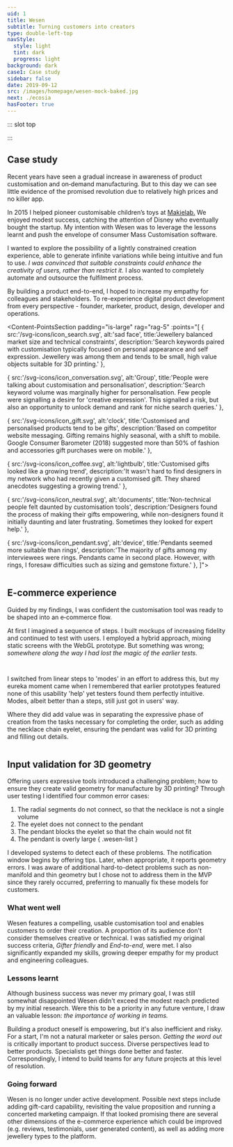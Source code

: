 ```yaml
---
uid: 1
title: Wesen
subtitle: Turning customers into creators
type: double-left-top
navStyle:
  style: light
  tint: dark
  progress: light
background: dark
case1: Case study
sidebar: false
date: 2019-09-12
src: /images/homepage/wesen-mock-baked.jpg
next: ./ecosia
hasFooter: true
---
```


::: slot top

<!-- Can customers be creators? -->
<Stage-ProjectStage :noise="true" :upless="true" rag="rag-4" ragTitle="rag-2" titleColumnClass="is-three-fifths" ctaLabel="wesen.studio" ctaUrl="http://www.wesen.studio"
description="I built an intuitive 3D customisation tool which enables anyone to create and order their unique pendant necklace.">

  <template v-slot:visual-background>
    <figure class="full-screen">
      <Heros-ImageHero src="/images/wesen/wesen-header-2.jpg" alt="Wesen Studio examples"/>
    </figure>
  </template>

  <template v-slot:platform>

  Responsive web app

  </template>

  <template v-slot:timeframe>

  2018

  </template>

  <template v-slot:my-role>

  UX/UI Designer
  ~ Full-stack JS developer

  </template>

  <template v-slot:team>

  Individual project

  </template>

</Stage-ProjectStage>


:::

<!-- <li>Responsive web application</li>
It's manufactured on demand by a blend of modern and traditional techniques.
<li>2018</li> -->

<Content-TextSection rag="rag-4" padding="is-initial" columnOffset="title-offset">

## Case study

Recent years have seen a gradual increase in awareness of product customisation and on&#8209;demand manufacturing. But to this day we can see little evidence of the promised revolution due to relatively high prices and no killer app.

In 2015 I helped pioneer customisable children’s toys at [Makielab.](/projects/makielab) We enjoyed modest success, catching the attention of Disney who eventually bought the startup. My intention with Wesen was to leverage the lessons learnt and push the envelope of consumer Mass Customisation software.

I wanted to explore the possibility of a lightly constrained creation experience, able to generate infinite variations while being intuitive and fun to use. _I was convinced that suitable constraints could enhance the creativity of users, rather than restrict it._ I also wanted to completely automate and outsource the fulfilment process.

By building a product end-to-end, I hoped to increase my empathy for colleagues and stakeholders. To re-experience digital product development from every perspective - founder, marketer, product, design, developer and operations.

<!--

 a more freeform creative experience, within constraints to make it easier to pick up

 [Mass Customisation](https://hbr.org/1997/01/the-four-faces-of-mass-customization)



 create or customise

-->

<!-- _This image shows a mixture of hand-made and procedurally generated pendants_ -->

<template v-slot:aside>

####  The challenge{ .challenge-title }

Enable customers to customise a product in the web browser. Make it possible to save and order their creation with automatic fulfilment by outsourced operations and manufacturing.

<br>

#### The outcome{ .challenge-title }

Wesen fulfils my original success criteria. It taught me a great deal but the most valuable lessons I didn't expect; the importance of _getting the word out_ and _working in teams._

</template>

</Content-TextSection>




<!-- <Content-ThreeColumnSection padding="is-equal" rag="rag-3">

<template v-slot:column1>

###  The challenge

Enable customers to customise a product in the web browser. Make it possible to save and order their creation with automatic fulfilment by outsourced operations and manufacturing.

</template>

<template v-slot:column2>

### The outcome

Wesen fulfils my original success criteria. It taught me a great deal but the most valuable lessons I didn't expect; the importance of _getting the word out_ and _working in teams._

</template>

<template v-slot:column3>

### My role

Entrepreneur
~ UX Product Designer
~ Full-stack JS Developer

</template>

</Content-ThreeColumnSection> -->






<Content-MainSectionDivider aside="Section 1 of 3" title="Discovery"/>


<!-- People weren\'t asking to create jewellery themselves -->

<Content-PointsSection padding="is-large" rag="rag-5" :points="[
{ src:'/svg-icons/icon_search.svg', alt:'sad face', title:'Jewellery balanced market size and technical constraints', description:'Search keywords paired with customisation typically focused on personal appearance and self expression. Jewellery was among them and tends to be small, high value objects suitable for 3D printing.' },

{ src:'/svg-icons/icon_conversation.svg', alt:'Group', title:'People were talking about customisation and personalisation', description:'Search keyword volume was marginally higher for personalisation. Few people were signalling a desire for \'creative expression\'. This signalled a risk, but also an opportunity to unlock demand and rank for niche search queries.' },

{ src:'/svg-icons/icon_gift.svg', alt:'clock', title:'Customised and personalised products tend to be gifts', description:'Based on competitor website messaging. Gifting remains highly seasonal, with a shift to mobile. Google Consumer Barometer (2018) suggested more than 50% of fashion and accessories gift purchases were on mobile.' },

{ src:'/svg-icons/icon_coffee.svg', alt:'lightbulb', title:'Customised gifts looked like a growing trend', description:'It wasn\'t hard to find designers in my network who had recently given a customised gift. They shared anecdotes suggesting a growing trend.' },

{ src:'/svg-icons/icon_neutral.svg', alt:'documents', title:'Non-technical people felt daunted by customisation tools', description:'Designers found the process of making their gifts empowering, while non-designers found it initially daunting and later frustrating. Sometimes they looked for expert help.' },

{ src:'/svg-icons/icon_pendant.svg', alt:'device', title:'Pendants seemed more suitable than rings', description:'The majority of gifts among my interviewees were rings. Pendants came in second place. However, with rings, I foresaw difficulties such as sizing and gemstone fixture.' },
]">

<template v-slot:content>

## Research

My approach was to broadly investigate the mass customisation market and choose a product category based on estimated product-market fit.

<p class="subtitle">
  I used digital marketing techniques to gauge the market size and followed up with qualitative interviews; four designers and one non&#8209;designer, each who had recently designed or commissioned bespoke jewellery.
</p>

</template>

</Content-PointsSection>



<Content-QuoteSection rag="rag-4" quote="I couldn’t find anything that exactly matched what I had in mind. In the end designing everything myself really paid off. They found it so thoughtful!" attribute="Designer interviewee on gifting jewellery to their partner" color="green"/>




<Content-ThreeColumnSection  columnOffset="three-offset">

<template v-slot:content>

## User profiles

The next step was to clearly define and build empathy for potential customers. Qualitative interviews suggested a primary persona _Gifters_ and a secondary persona _Enthusiasts._

<!-- In some cases customers could be both. Enthusiasts are typically a smaller segment, so I decided to focus on gifters. I reasoned that a flow optimised for gifters was unlikely to deter enthusiasts. -->

</template>

<template v-slot:column1>

####  Gifter

---

*Buyer persona*

When I need to give an important gift, I want to design it myself so I can be sure it will make the recipient happy.

<div class="small">

_“I’m looking for the perfect gift which will show them how much I care”_
~ _“I want to give something unique, which they couldn’t get anywhere else”_
~ _“A gift should be personal, something which reminds them of me”_
~ _“I want to feel confident giving the gift”_
{ .secondary }

</div>


</template>

<template v-slot:column2>

#### Enthusiast

---

*Buyer persona*

When new and unusual products become available, I want to try them out so I'm on the cutting edge.

<div class="small">

_“People expect me to find the next trend”_
~ _“I like to experiment with new technologies”_
~ _“I have a personal style and I carefully curate what I wear”_
~ _“I want to wear jewellery no-one else has seen before”_
{ .secondary }

</div>

</template>

<template v-slot:column3>

<figure class="image is-square">
  <img class="lazyload" data-src="/images/wesen/journey_characters2.jpg" alt="Cartoon of enthusiasts and gifters">
</figure>

</template>

</Content-ThreeColumnSection>





<Content-ThreeColumnSection padding="is-large has-divider"  columnOffset="three-offset">

<template v-slot:content>

## Scope and objectives

I recognised the need for clear project objectives and a narrow scope if I was to succeed in launching a product within a reasonable timeframe. I identified the key challenges, which I captured as 'How Might We' statements.


<!-- that we needed to have a clear understanding of the project goals and motivations, which we could then use to guide the project process. Together with the project team, I identified our key challenges, which we captured as “How Might We” statements:

Having built an understanding of the space, I distilled my
As the project kicked off, we identified our key challenges, which we captured as “How Might We” statements:

My research posed two key user experience challenges. Firstly, how to communicate the value of lightly-constrained product creation to an audience that isn't explicitly asking for it. Secondly, how to address the anxiety of non-technical users approaching a customisation interface.

There was another important aspect to address; . To facilitate this I set a tight scope and suitable objectives. -->

<!-- which enables customers to order their pendants

Addressing these became the first pillar of my design activity. The second was to reach a level of product resolution where real customers could make actual orders - I refered to this as _End-to-end._ To facilitate achieving this within a reasonable timeframe I paired back the typical components of an e-commerce flow, leaving behind only the critical elements necessary to win my first customers. -->

</template>

<template v-slot:column1>

####  Gifter friendly

---

<div class="small">

_How might we communicate the value of lightly-constrained product creation to an audience that isn't explicitly asking for it?_

_How might we address the anxiety of non-technical users approaching a customisation interface?_

Build confidence with an e-commerce storefront that explains the value proposition.
~ Allow shoppers to browse pre-designed products and start customising from there.
~ Address anxiety with an intuitive interface can be learnt within 5 seconds without a tutorial.
~ Minimise the number of controls and progressively disclose supporting features.

</div>

<!--

~ Empower and enable with meaningful expression.

Make it possible for these to be selected as the foundation for further customisation or bought immediately.

Enable customers to express themselves meaningfully without requiring a high level of skill or design experience.




Make it possible for customers to buy the pendant they create and ensure automated fulfillment of their order.

by relying on third-party cloud services where possible. Outsource complex systems like payments and accounts.

-->

</template>

<template v-slot:column2>

#### End-to-end

---

<div class="small">

_How might we build an end-to-end product, which enables customers to buy their creations, while minimising development effort?_

Enable customers to purchase their creation and automatically fulfil their order.
~ Save the customer's design and order data, allowing them to return to it and make modifications or repeat orders.
~ Establish a line of communication for customers to enquire about their order and report any problems.
~ Minimise technical and operational overhead by following an 'outsource-first' principle e.g. third-party cloud services, APIs, payment providers, fulfilment experts.

</div>

</template>

<template v-slot:column3>

<figure class="image is-square">
  <img class="lazyload medium-zoom" data-src="/images/wesen/draft-journey-mvp.png" alt="Flowchart of user journey">
</figure>
<figcaption class="small">

Orange indicates features to be outsourced or removed for the pilot.

</figcaption>

</template>

</Content-ThreeColumnSection>




<Content-ImageFrames-FullImageSection url="/images/wesen/wesen-montage-1.jpg" alt="Montage of further discovery process"/>




<Content-ImageFrames-SquareImagesRow rag="rag-3" :images="[
{ url:'https://player.vimeo.com/video/293190700', alt:'Blender prototype video', caption:'Square image caption 1', slot:'slot1', iframe:true },
{ url:'https://player.vimeo.com/video/293190664', alt:'Interactive webGL prototype', caption:'Square image caption 2', slot:'slot2', iframe:true },
{ url:'/images/wesen/webgl-feasibility.jpg', alt:'Metal shader exploration', caption:'Square image caption 3', slot:'slot3', iframe:false },
]">

<template slot="content">

## Low-fi Prototyping

<p class="subtitle">
My background in Industrial Design helped me assemble a list of promising 3D modelling tools. I extended it with input from designers in my network.
</p>

The search for a compelling customisation experience required an iterative approach. I reimagined each tool with simplified interaction or constrained capability. Then I would combine several such tools to see if interesting synergies emerged.

To formalise my thinking, I rated these ideas on _Expressiveness_ and (ease of) _Implementation_. During this process I began thinking of myself as 'unshackling' expressive modelling tools from their specialist software confines.

</template>

<template slot="slot1">

#### Blender basic interactive

I chose to proceed with an idea combining _Radial array_ and _Control geometry._ It was fun to use, often producing pleasing and unexpected outcomes.

Blender had proven a useful platform for experimentation. But I wasn't able to use it for usability or value testing because my subjects weren't fluent in the Blender interface.

</template>

<template slot="slot2">

#### WebGL basic interactive

To overcome this limitation, I built a basic yet functional prototype in WebGL. I also took the opportunity to explore various JS libraries before committing in production.

_All testers immediately grasped the affordance and moved the control points._ I observed an attitude of curiosity, even among those I expected to be daunted by the interface.

</template>

<template slot="slot3">

#### WebGL feasibility

I had a growing concern that customers could feel disconnected from the product they would eventually buy.

To mitigate this risk, I prioritised reaching a high level of graphical realism. Matcap shaders offered a solution that also met my performance requirements.

</template>

</Content-ImageFrames-SquareImagesRow>




<Content-MainAsideSection padding="is-large has-divider"  :aside="true" columnOffset="table-offset">

<template slot="content">

## Lessons from user testing

Before moving into high-fidelity design and development, I performed further usability testing on the proposed direction to validate design decisions, identify challenges, and iterate based on user feedback.

</template>

<template>

**Observation** | **Remedy** |
--- | --- |
_“I wish I could go back to the way I had it before”_ | I implemented an undo feature and reorganised the interface to accommodate the button |
_“I have no idea what size it is”_ | I added a scale grid and an introductory animation sequence, showing the pendant and chain in context |
_“These messages just get in my way”_ Error messages (further discussion below) broke the creative flow and led to a frustrating experience | Now the user only encounters error messages once they enter the eyelet mode for the first time, thereby signalling a desire to finish the pendant and checkout. I also made error messages dismissable until the next user action |
_“The first thing I wanted to do was push all the sliders to maximum”_ In some cases testers created the largest possible pendant | This signalled the need for another error condition - where the pendant design is unreasonably large - both too heavy to wear and very expensive. I also tried shrinking the design area but this felt constricting |
{.table .is-fullwidth}

</template>

<template slot="aside">

<div class="columns is-gapless">
  <div class="column is-two-thirds">
    <figure class="image is-square">
      <img class="lazyload" data-src="/images/wesen/in-use.jpg" alt="webGL prototype in use">
    </figure>
  </div>
</div>

</template>

</Content-MainAsideSection>




<Content-ImageFrames-FullImageSection url="/images/wesen/wesen-montage-2.jpg" alt="Montage of design iteration"/>


<Content-FreeSection>

<div class="columns">
<div class="column is-two-thirds rag-4">

## E-commerce experience

<p class="subtitle">
  Guided by my findings, I was confident the customisation tool was ready to be shaped into an e&#8209;commerce flow.
</p>

At first I imagined a sequence of steps. I built mockups of increasing fidelity and continued to test with users. I employed a hybrid approach, mixing static screens with the WebGL prototype. But something was wrong; _somewhere along the way I had lost the magic of the earlier tests._

</div>
</div>

<Content-FlowInline :steps="[
  'Sculpt segments',
  'Layout segments',
  'Choose material',
  'Place the eyelet',
  'Details',
  'Checkout'
]"/>

<div class="columns">
<div class="column is-two-thirds">

I switched from linear steps to 'modes' in an effort to address this, but my eureka moment came when I remembered that earlier prototypes featured none of this usability 'help' yet testers found them perfectly intuitive. Modes, albeit better than a steps, still just got in users' way.

Where they did add value was in separating the expressive phase of creation from the tasks necessary for completing the order, such as adding the necklace chain eyelet, ensuring the pendant was valid for 3D printing and filling out details.

</div>
</div>

</Content-FreeSection>

<Content-TextSection rag="rag-3" padding="is-medium-large has-divider" columnOffset="title-offset">

## Input validation for 3D geometry

Offering users expressive tools introduced a challenging problem; how to ensure they create valid geometry for manufacture by 3D printing? Through user testing I identified four common error cases:

1. The radial segments do not connect, so that the necklace is not a single volume
2. The eyelet does not connect to the pendant
3. The pendant blocks the eyelet so that the chain would not fit
4. The pendant is overly large
{ .wesen-list }

I developed systems to detect each of these problems. The notification window begins by offering tips. Later, when appropriate, it reports geometry errors. I was aware of additional hard-to-detect problems such as non-manifold and thin geometry but I chose not to address them in the MVP since they rarely occurred, preferring to manually fix these models for customers.

<style lang="sass">

  .content ol.wesen-list
    margin-top: 2em
    margin-bottom: 2em
    li
      margin-bottom: 0.75em

</style>

<!-- An important lesson from user testing was not to show these notifications until the user signals a desire to advance in the purchase flow. Otherwise, they completely counteracted my efforts to reassure non-technical users. Error notifications start once they become useful; when the user adds an eyelet for the necklace chain. -->

<template v-slot:aside>

<figure class="image is-square">
  <img class="lazyload" data-src="/images/wesen/messages-square.png" alt="3D geometry error messages"/>
</figure>

</template>

</Content-TextSection>




<Content-MainSectionDivider aside="Section 2 of 3" title="Delivery"/>




<Content-ImageFrames-SquareImagesRow padding="is-large" rag="rag-4" :images="[
{ url:'/images/wesen/Iconography-square.png', alt:'Production icon assets', caption:'Square image caption 1', slot:'slot1', iframe:false },
{ url:'/images/wesen/product-rendering.jpg', alt:'WIP product rendering', caption:'Square image caption 2', slot:'slot2', iframe:false },
]">

<!-- { url:'/images/wesen/handheld.jpg', alt:'WIP product photography', caption:'Square image caption 3', slot:'slot3', iframe:false }, -->

<template slot="content">

## Production assets

Based on my wireframes and aided by the tightly scoped user journey, I was able to focus on visually designing a minimal set of interfaces and assets. Among my influences were the Airbnb Design System, Google Material Design and the design language of fashion and jewellery brands.

</template>

<template slot="slot1">

I created a series of SVG icons inspired by the Montserrat font.

</template>

<template slot="slot2">

Photorealistic renders enabled me to show the variety of products possible.

</template>

<template slot="slot3">

I reused WIP samples for product photography, intending to revisit this in future iterations.

</template>

</Content-ImageFrames-SquareImagesRow>


<Content-ImageFrames-FullImageSection url="/images/wesen/wesen-montage-3.jpg" alt="Montage of further discovery process"/>



<Content-MainAsideSection rag="rag-5" :aside="true">

<template v-slot:content>

## Development

As I investigated technologies to power the e&#8209;commerce side of the experience, my main criteria was development speed. I wanted to avoid building common solutions like order management and payments. This led me to consider off-the-shelf platforms like Shopify and Magento. I found an even leaner solution. [Shapeways](https://www.shapeways.com/) (leading 3D printing web platform) offers an API with the capability to directly upload models to a private store hosted on their e-commerce platform. In this way, I could completely outsource checkout, payment and fulfilment. For further technical decisions, I drew on my experience at toucanBox and Makielab:

<!-- The question became what steps (if any) I would take to enhance users' checkout experience. I was already building 3D-print-ready  geometry on the Wesen backend and saving order records in a database. Connecting customers to this record would avoid foreseeable customer service challenges. Emailing this information would avoid the need for user accounts. So I decided to add email capability with Sendgrid. Customers receive an email with a checkout link and a link to their saved pendant, which they can modify and reorder. They can respond to the email with questions. -->

<!-- who save their pendant receive an email with a link to their saved

Users could retrieve their data and render it in the Wesen frontend using their model UID. I decided to smooth this experience by adding an email component. Upon saving a model, the user receives

It became clear that I required a Node.js server to build pendant models for 3D printing.

My main criteria was to setup the necessary e-commerce components to enable orders as quickly as possible. I explored off-the-shelf e-commerce systems like Shopify, Magento and WooCommerce but ... Needed to be even more paired back - no order management, sensitive user data or payments. Shapeways order API could offer this. The Heroku Node.js ecosystem proved remarkably suitable for this use-case.

In specifying production tools and technologies I re-referenced my project goals and drew on past experience: “Ensure that operations can be automated and that manufacture can be fulfilled by a single service (such as Shapeways) with minimal or no post processing” “Minimise the technical overhead of storing personal and payment details by using third-party services” I chose to upgrade and extend the prototype toolchain for production: Customer service email, database to retain created models and orders, considering payment services etc.





by enabling retrieval of saved content and quick CS responses
-->

</template>

<template>

**Experience** | **Solution** |
--- | --- |
Unity or Unreal are the de facto realtime 3D frameworks but they tend to increase the complexity of a web frontend build chain | Three.js is less fully-featured but perfectly serviceable for a simple 3D interface |
Different 3D frameworks powering frontend and backend processing can lead to duplicated work and discrepancies between what the user sees and what is actually manufactured | Three.js can run the same code in the browser and on a Node.js server |
Hosting websites and backend processes on physical infrastructure requires constant maintenance | Node.js / Express server on Heroku cloud infrastructure |
User accounts can greatly improve the customer experience but they are a considerable technical overhead | Send unique content links (saved pendant and checkout links) by email. Conduct all CS using the same email thread  |
{.table .is-fullwidth}

</template>

<!-- In-house payment and order management systems are a considerable technical commitment | Outsource payment and order management to Shapeways (already the fulfillment partner) | -->


<template v-slot:aside>

<Content-Techstack

:techs="[
{ title:'WebGL', description:'Three.js' },
{ title:'UI', description:'Angular 2+' },
{ title:'CSS', description:'SASS, Bulma' },
{ title:'Backend', description:'Node.js, Express, MongoDB, Logentries' },
{ title:'APIs', description:'Sendgrid, Shapeways' },
]"

/>


<!-- <div class="box content">

### Techstack

**WebGL framework** Three.js
~ **UI framework** Guify (prototype) to Angular 2+ (Typescript)
~ **CSS framework** Bulma
~ **Backend** Harp.js (prototype) to Node.js, Express, MongoDB
~ **Email** Sendgrid
~ **Fulfillment** Shapeways order API

<!-- **WebGL framework**
Three.js

**Backend**
Harp.js (prototype) to Node.js / Express / MongoDB

**UI framework**
Guify (prototype) to Angular 2+ (Typescript)

**CSS framework**
Bulma

**Email**
Sendgrid

**Fulfillment**
Shapeways order API

</div> -->

</template>

</Content-MainAsideSection>


<Content-ImageFrames-MainImageSection padding="is-medium-large" url="/images/wesen/system-diagram.png" alt="System diagram of Wesen app" imageClass="is-5by4" :aside="false" :content="false" caption="The Wesen system diagram, detailing user touchpoints and client / server / third-party API interactions."/>





<Content-MainSectionDivider aside="Section 3 of 3" title="Evaluation"/>



<Content-TextSection rag="rag-3" columnOffset="title-small-offset">

<!-- <p class="subtitle">
  Wesen is live. You can customise and order your pendant necklace right now.
</p> -->

<!-- As suggested by my initial market research, Wesen proved to be a relatively low reach product, delighting a small niche. I was please to discover that a proportion of its audience didn't consider themselves creative or technical. -->

### What went well

Wesen features a compelling, usable customisation tool and enables customers to order their creation. A proportion of its audience don't consider themselves creative or technical. I was satisfied my original success criteria, _Gifter friendly_ and _End-to-end_, were met. I also significantly expanded my skills, growing deeper empathy for my product and engineering colleagues.

### Lessons learnt

Although business success was never my primary goal, I was still somewhat disappointed Wesen didn't exceed the modest reach predicted by my initial research. Were this to be a priority in any future venture, I draw an valuable lesson: _the importance of working in teams._

Building a product oneself is empowering, but it's also inefficient and risky. For a start, I'm not a natural marketer or sales person. _Getting the word out_ is critically important to product success. Diverse perspectives lead to better products. Specialists get things done better and faster. Correspondingly, I intend to build teams for any future projects at this level of resolution.

### Going forward

Wesen is no longer under active development. Possible next steps include adding gift-card capability, revisiting the value proposition and running a concerted marketing campaign. If that looked promising there are several other dimensions of the e-commerce experience which could be improved (e.g. reviews, testimonials, user generated content), as well as adding more jewellery types to the platform.


<!--

Specialists get things done better and faster.

Perhaps by then other Mass Customisation products will have raised public awareness.
-->

<!-- Wesen dispelled my lingering false-faith in "if you build it, they will come". -->

<!-- Going forward I aim to collaborate with people who have complimentary skills and compensate for my blind spots.

At some point, I will revisit how I communicate the value proposition and put some money behind a marketing push.

Correspondingly, I intend to form a multidisciplinary team for any future ventures or side projects.

It's certainly a romantic idea to design and build a product oneself, but in practice it's an inefficient and risky process.

For most people Mass Customisation remains a futuristic idea. Although I never believed Wesen would change this, I was still somewhat disappointed it didn't achieve significant circulation or sales. Perhaps this was due to timing or the immensely poor odds facing new ventures (90% of startups fail) but I nonetheless draw an important lessons from this outcome: the importance of _working in teams._

The final lesson from Wesen was the importance of team. It's certainly a romantic idea to design and build a product oneself, but in practice it's an inefficient process. Teams bring complimentary skills and perspectives (as mentioned earlier) and specialists get things done faster. As well as appreciating my team all the more in my everyday work, I intend to build teams for any future side projects. -->

<!-- Money making engine metaphore - marketing money goes in, revenue comes out - is it better than a bank or some other investment? -->

<!-- Perhaps even an interesting side note in the broader story of Mass Customisation. -->

<!-- Second, I've learnt to test _Product-market fit_ without building anything if possible - not even building MVPs. It's an inconvenient truth that 90% of startups fail. It's far better to fail fast, without making significant investments. -->

<!-- Were I to return to it, I would focus on one of the first challenges I identified, which was never satisfactorily overcome - that of communicating the value proposition. -->

<template slot="aside">

<div class="columns is-gapless">
  <div class="column is-three-quarters">
    <Content-ModalWrapper type="link" url="http://www.wesen.studio" label="wesen.studio">
      <figure class="image is-square">
        <img class="lazyload" data-src="/images/wesen/evaluation.jpg" alt="Pendant worn by a customer">
      </figure>
    </Content-ModalWrapper>
  </div>
</div>

<!-- <figcaption>

_Due to COVID-19 only plastic materials are currently available._

</figcaption> -->

</template>


</Content-TextSection>



<Content-MetricsSection padding="is-medium-large" :metrics="[
{ metric:'2.7s', description:'Avg. load time for the realtime 3D customisation experience' },
{ metric:'$14', description:'Starting price for a unique pendant in plastic' },
{ metric:'∞', description:'Unlimited variety' },
]"/>
